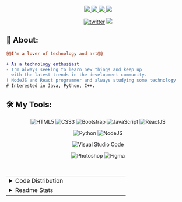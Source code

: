 
<p align="center">
  <a target="_blank" href="https://twitter.com/choqu3_al">
    <img src="https://img.shields.io/twitter/follow/alvesgc?color=1DA1F2&logo=twitter&style=for-the-badge&label=twitter"/>
  </a>
  <a target="_blank" href="https://www.instagram.com/al___vs"><img src="https://img.shields.io/badge/Instagram-E4405F?style=for-the-badge&logo=instagram&logoColor=white">
  </a>  
  <a target="_blank" href="https://www.linkedin.com/in/alves-alissongc">
    <img src="https://img.shields.io/badge/LinkedIn-307cc5?style=for-the-badge&logo=linkedin&logoColor=white&color=004182"/>
  </a>
  <a target="_blank" href="https://alisson-alves.netlify.app">
    <img src="https://img.shields.io/badge/-website-307cc5?style=for-the-badge&logo=google-chrome&logoColor=white&color=B700FF"/>
  </a>
</p>

<div align="center">
<a href="https://github/alvesgc"><img alt="twitter" src="https://img.shields.io/github/followers/alvesgc?color=181717&logo=github&style=for-the-badge&label=github" /></a>
  <img src="https://komarev.com/ghpvc/?username=alvesgc&style=for-the-badge&color=32325D"/>
</div>

## **🧐 About:**

```diff
@@I'm a lover of technology and art@@

+ As a technology enthusiast
- I'm always seeking to learn new things and keep up
- with the latest trends in the development community.
! NodeJS and React programmer and always studying some technology
# Interested in Java, Python, C++.
```

## 🛠 **My Tools:**

<div align="center">
  
![HTML5](https://img.shields.io/badge/html5-%23E34F26.svg?style=for-the-badge&logo=html5&logoColor=white)
![CSS3](https://img.shields.io/badge/css3-%231572B6.svg?style=for-the-badge&logo=css3&logoColor=white)
![Bootstrap](https://img.shields.io/badge/bootstrap-%23563D7C.svg?style=for-the-badge&logo=bootstrap&logoColor=white)
![JavaScript](https://img.shields.io/badge/javascript-%23323330.svg?style=for-the-badge&logo=javascript&logoColor=%23F7DF1E)
![ReactJS](https://img.shields.io/badge/react-C.svg?style=for-the-badge&logo=react&color=282C34)

![Python](https://img.shields.io/badge/python-%23323330.svg?style=for-the-badge&logo=python&logoColor=FFDB4F&color=1F4361) 
![NodeJS](https://img.shields.io/badge/node.js-6DA55F?style=for-the-badge&logo=node.js&logoColor=white)


![Visual Studio Code](https://img.shields.io/badge/Visual%20Studio%20Code-0078d7.svg?style=for-the-badge&logo=visual-studio-code&logoColor=white)
  
![Photoshop](https://img.shields.io/badge/adobe%20photoshop-%2331A8FF.svg?style=for-the-badge&logo=adobe%20photoshop&logoColor=white)
![Figma](https://img.shields.io/badge/figma-C.svg?style=for-the-badge&logo=figma&color=fff)
</div>

<br>

<table align="center">
  <tr>
    <td valign="top" width="50%">
      <details>
        <summary>Code Distribution</summary>
        <div align="center">
        <img src="https://github-readme-stats.vercel.app/api/top-langs?username=alvesgc&layout=compact&theme=radical" />
        </div>
      </details>
    </td>
  </tr>
  <tr>
    <td valign="top" width="50%">
      <details>
        <summary>Readme Stats</summary>
        <img src="https://github-readme-stats.vercel.app/api?username=alvesgc&show_icons=true&theme=radical" />
      </details>
    </td>
  </tr>
</table>
